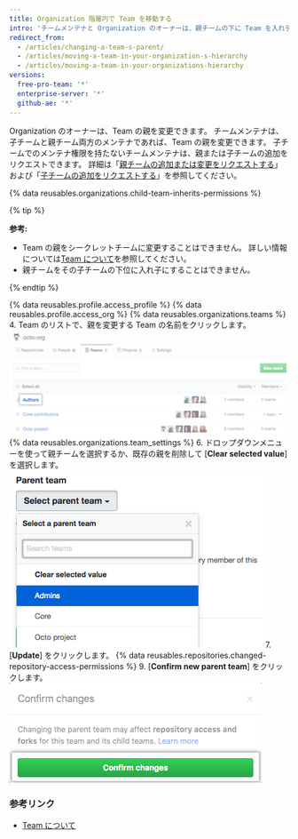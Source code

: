 ```yaml
---
title: Organization 階層内で Team を移動する
intro: 'チームメンテナと Organization のオーナーは、親チームの下に Team を入れ子にしたり、ネストした入れ子チームの親を変更または削除したりすることができます。'
redirect_from:
  - /articles/changing-a-team-s-parent/
  - /articles/moving-a-team-in-your-organization-s-hierarchy
  - /articles/moving-a-team-in-your-organizations-hierarchy
versions:
  free-pro-team: '*'
  enterprise-server: '*'
  github-ae: '*'
---
```


Organization のオーナーは、Team の親を変更できます。 チームメンテナは、子チームと親チーム両方のメンテナであれば、Team の親を変更できます。 子チームでのメンテナ権限を持たないチームメンテナは、親または子チームの追加をリクエストできます。 詳細は「[親チームの追加または変更をリクエストする](/articles/requesting-to-add-or-change-a-parent-team)」および「[子チームの追加をリクエストする](/articles/requesting-to-add-a-child-team)」を参照してください。

{% data reusables.organizations.child-team-inherits-permissions %}

{% tip %}

**参考:**
- Team の親をシークレットチームに変更することはできません。 詳しい情報については[Team について](/articles/about-teams)を参照してください。
- 親チームをその子チームの下位に入れ子にすることはできません。

{% endtip %}

{% data reusables.profile.access_profile %}
{% data reusables.profile.access_org %}
{% data reusables.organizations.teams %}
4. Team のリストで、親を変更する Team の名前をクリックします。 ![Organization の Team のリスト](/assets/images/help/teams/click-team-name.png)
{% data reusables.organizations.team_settings %}
6. ドロップダウンメニューを使って親チームを選択するか、既存の親を削除して [**Clear selected value**] を選択します。 ![Organization の Team がリストされるドロップダウンメニュー](/assets/images/help/teams/choose-parent-team.png)
7. [**Update**] をクリックします。
{% data reusables.repositories.changed-repository-access-permissions %}
9. [**Confirm new parent team**] をクリックします。 ![リポジトリアクセス権の変更に関する情報のモーダルボックス](/assets/images/help/teams/confirm-new-parent-team.png)

### 参考リンク

- [Team について](/articles/about-teams)
